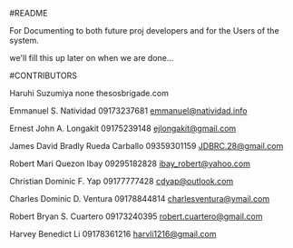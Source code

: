 #README

For Documenting to both future proj developers
and for the Users of the system.

we'll fill this up later on when we are done...

#CONTRIBUTORS

Haruhi Suzumiya
none
thesosbrigade.com

Emmanuel S. Natividad
09173237681
emmanuel@natividad.info

Ernest John A. Longakit
09175239148
ejlongakit@gmail.com

James David Bradly Rueda Carballo
09359301159
JDBRC.28@gmail.com

Robert Mari Quezon Ibay
09295182828
ibay_robert@yahoo.com

Christian Dominic F. Yap
09177777428
cdyap@outlook.com

Charles Dominic D. Ventura
09178844814
charlesventura@ymail.com

Robert Bryan S. Cuartero
09173240395
robert.cuartero@gmail.com

Harvey Benedict Li
09178361216
harvli1216@gmail.com
